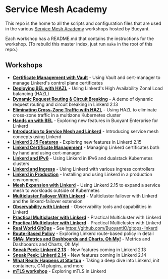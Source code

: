 # Service Mesh Academy

This repo is the home to all the scripts and configuration files that are used
in the various [Service Mesh Academy](https://buoyant.io/service-mesh-academy)
workshops hosted by Buoyant.

Each workshop has a README.md that contains the instructions for the workshop.
(To rebuild this master index, just run `make` in the root of this repo.)

## Workshops
* [**Certificate Management with Vault**](certificates-with-vault/README.md) - Using Vault and cert-manager to manage Linkerd's control plane certificates
* [**Deploying BEL with HAZL**](deploying-bel-with-hazl/README.md) - Using Linkerd's High Availability Zonal Load balancing (HAZL)
* [**Dynamic Request Routing & Circuit Breaking**](dynamic-routing-and-circuit-breaking/README.md) - A demo of dynamic request routing and circuit breaking in Linkerd 2.13
* [**Eliminating Cross-Zone Traffic with HAZL**](eliminate-cross-zone-traffic-hazl/README.md) - Using HAZL to eliminate cross-zone traffic in a multizone Kubernetes cluster
* [**Hands on with BEL**](hands-on-with-linkerd-enterprise/README.md) - Exploring new features in Buoyant Enterprise for Linkerd
* [**Introduction to Service Mesh and Linkerd**](intro-to-service-mesh-linkerd/README.md) - Introducing service mesh concepts using Linkerd
* [**Linkerd 2.15 Features**](2-15-features/README.md) - Exploring new features in Linkerd 2.15
* [**Linkerd Certificate Management**](l5d-certificate-management/README.md) - Managing Linkerd certificates both by hand and using cert-manager
* [**Linkerd and IPv6**](IPv6/README.md) - Using Linkerd in IPv6 and dualstack Kubernetes clusters
* [**Linkerd and Ingress**](linkerd-and-ingress/README.md) - Using Linkerd with various ingress controllers
* [**Linkerd in Production**](linkerd-in-production/README.md) - Installing and using Linkerd in a production environment
* [**Mesh Expansion with Linkerd**](2-15-mesh-expansion/README.md) - Using Linkerd 2.15 to expand a service mesh to workloads outside of Kubernetes
* [**Multicluster Failover With Linkerd**](multicluster-failover/README.md) - Multicluster failover with Linkerd and the linkerd-failover extension
* [**Observability with Linkerd**](observability/README.md) - Observability tools and capabilities in Linkerd
* [**Practical Multicluster with Linkerd**](mcdemo/README.md) - Practical Multicluster with Linkerd
* [**Practical Multicluster with Linkerd**](practical-multicluster/README.md) - Practical Multicluster with Linkerd
* [**Real World GitOps**](real-world-gitops/README.md) - See https://github.com/BuoyantIO/gitops-linkerd
* [**Route-Based Policy**](route-based-policy/README.md) - Exploring Linkerd route-based policy in detail
* [**SMA: Metrics and Dashboards and Charts, Oh My!**](metrics-dashboards-charts/README.md) - Metrics and Dashboards and Charts, Oh My!
* [**Sneak Peek: Linkerd 2.13**](sneak-peek-2-13/README.md) - New features coming in Linkerd 2.13
* [**Sneak Peek: Linkerd 2.14**](sneak-peek-2-14/README.md) - New features coming in Linkerd 2.14
* [**What Really Happens at Startup**](startup-deep-dive/README.md) - Taking a deep dive into Linkerd, init containers, CNI plugins, and more
* [**mTLS workshop**](mtls-workshop/README.md) - Exploring mTLS in Linkerd
